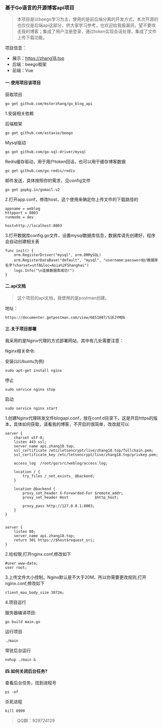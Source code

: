### 基于Go语言的开源博客api项目

> 本项目是以beego学习为主，使用的是前后端分离的开发方式，本次开源的也仅仅是后端api这部分，供大家学习参考，也欢迎给我报漏洞，望不要攻击我的博客；集成了用户注册登录，通过token实现会话处理，集成了文件上传下载功能。

项目信息：
* 展示：https://zhang18.top
* 后端：beego框架
* 前端：Vue

#### 一.使用项目该项目

获取项目
```
go get github.com/msterzhang/go_blog_api
```

1.安装相关依赖

后端框架

```
go get github.com/astaxie/beego
```
Mysql驱动

```
go get github.com/go-sql-driver/mysql
```
Redis缓存驱动，用于用户token回话，也可以用于缓存博客数据
```
go get github.com/go-redis/redis
```
邮件发送，具体按照你的需求，见config文件
```
go get gopkg.in/gomail.v2
```
2.打开app.conf，修改host，这个使用来确定你上传文件的下载路径的


```
appname = weblog
httpport = 8003
runmode = dev

host=http://localhost:8003
```
3.打开数据库config.go文件，设置mysql数据库信息，数据库请先创建好，程序会自动创建相关表

```
func init() {
	orm.RegisterDriver("mysql", orm.DRMySQL)
	orm.RegisterDataBase("default", "mysql", "username:password@/数据库名字?charset=utf8&loc=Asia%2FShanghai")
	logs.Info("\n连接数据库成功!")
}
```

#### 二.api文档

> 这个项目的api文档，我使用的是postman创建。

地址：

```
https://documenter.getpostman.com/view/6651807/S1EJYMDb
```

#### 三.关于项目部署

我采用的是Nginx代理的方式部署网站，其中有几处需要注意：

Nginx相关命令:

安装(以Ubuntu为例)

```
sudo apt-get install nginx
```

停止
```
sudo service nginx stop
```
启动
```
sudo service nginx start
```
1.创建Nginx代理转发文件blogapi.conf，放在conf.d目录下，这是开启https的版本，具体如何获取，请看我的博客，不开启的很简单，改改就可以
```
server {
    charset utf-8;
    listen 443 ssl;
    server_name api.zhang18.top;
    ssl_certificate /etc/letsencrypt/live/zhang18.top/fullchain.pem;
    ssl_certificate_key /etc/letsencrypt/live/zhang18.top/privkey.pem;

    access_log  /root/go/src/weblog/access.log;

    location / {
        try_files /_not_exists_ @backend;
    }

    location @backend {
        proxy_set_header X-Forwarded-For $remote_addr;
        proxy_set_header Host            $http_host;

        proxy_pass http://127.0.0.1:8003;
    }
}


server {
    listen 80;
    server_name api.zhang18.top;
    return 301 https://$host$request_uri;
}
```

2.给权限,打开nginx.conf,修改如下
```
#user www-data;
user root;
```
3.上传文件大小控制，Nginx默认是不大于20M，所以你需要更改规则,打开nginx.conf,修改如下

```
client_max_body_size 3072m;
```
4.项目运行

服务器编译项目:

```
go build main.go
```
运行项目
```
./main
```

常驻后台运行
```
nohup ./main &
```
#### 四.如何关闭后台任务?

查看后台任务，找到进程号
```
ps -ef
```

杀死进程
```
kill 8999
```

> QQ群：929724129

